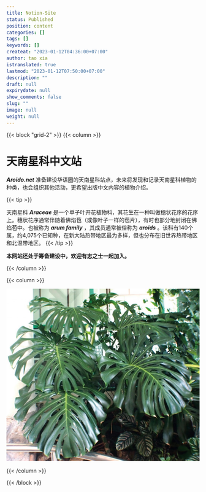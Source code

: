 ```yaml
---
title: Notion-Site
status: Published
position: content
categories: []
tags: []
keywords: []
createat: "2023-01-12T04:36:00+07:00"
author: tao xia
istranslated: true
lastmod: "2023-01-12T07:50:00+07:00"
description: ""
draft: null
expirydate: null
show_comments: false
slug: ""
image: null
weight: null
---
```

{{< block "grid-2" >}}
{{< column >}}

# 天南星科中文站
 ***Aroido.net*** 准备建设华语圈的天南星科站点，未来将发现和记录天南星科植物的种类，也会组织其他活动，更希望出版中文内容的植物介绍。

<!--more-->{{< tip >}}
天南星科 ***Araceae*** 是一个单子叶开花植物科，其花生在一种叫做穗状花序的花序上。穗状花序通常伴随着佛焰苞（或像叶子一样的苞片），有时也部分地封闭在佛焰苞中。也被称为 ***arum family*** ，其成员通常被俗称为 ***aroids*** 。该科有140个属，约4,075个已知种，在新大陆热带地区最为多样，但也分布在旧世界热带地区和北温带地区。
{{< /tip >}}

 **本网站还处于筹备建设中，欢迎有志之士一起加入。** 

{{< /column >}}

{{< column >}}

![](media/img.ue.ci_1aac3b00574fdbfe61cfe961613b880d.jpg)

{{< /column >}}

{{< /block >}}



